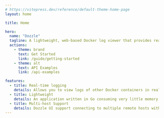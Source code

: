 ```yaml
---
# https://vitepress.dev/reference/default-theme-home-page
layout: home

title: Home

hero:
  name: "Dozzle"
  tagline: A lightweight, web-based Docker log viewer that provides real-time monitoring and easy troubleshooting.
  actions:
    - theme: brand
      text: Get Started
      link: /guide/getting-started
    - theme: alt
      text: API Examples
      link: /api-examples

features:
  - title: Real-time logging
    details: Allows you to view logs of other Docker containers in real-time. As new log entries are generated, they are streamed to the web interface without needing to refresh the page.
  - title: Lightweight
    details: An application written in Go consuming very little memory and CPU. It can be run alongside other containers without causing performance issues.
  - title: Multi-host Support
    details: Dozzle UI support connecting to multiple remote hosts with a simple drop down to choose between different hosts.
---
```

